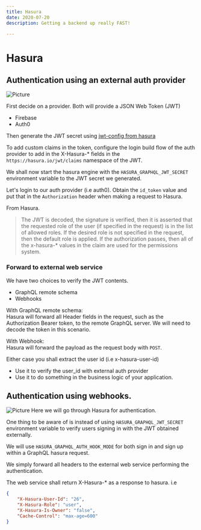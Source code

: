 ```yaml
---
title: Hasura
date: 2020-07-20
description: Getting a backend up really FAST!

---
```

# Hasura

## Authentication using an external auth provider

![Picture](/uploads/hasura-auth-jwt-overview.png)

First decide on a provider. Both will provide a JSON Web Token (JWT)

* Firebase
* Auth0

Then generate the JWT secret using [jwt-config from hasura](https://hasura.io/jwt-config/)

To add custom claims in the token, configure the login build flow of the auth provider to add in the X-Hasura-* fields in the `https://hasura.io/jwt/claims` namespace of the JWT.

We shall now start the hasura engine with the `HASURA_GRAPHQL_JWT_SECRET` environment variable to the JWT secret we generated.

Let's login to our auth provider (i.e auth0).
Obtain the `id_token` value and put that in the `Authorization` header when making a request to Hasura.

From Hasura.

> The JWT is decoded, the signature is verified, then it is asserted that the requested role of the user (if specified in the request) is in the list of allowed roles. If the desired role is not specified in the request, then the default role is applied. If the authorization passes, then all of the x-hasura-* values in the claim are used for the permissions system.

### Forward to external web service

We have two choices to verify the JWT contents.

* GraphQL remote schema
* Webhooks

With GraphQL remote schema:  
Hasura will forward all Header fields in the request, such as the Authorization Bearer token, to the remote GraphQL server.
We will need to decode the token in this scenario.

With Webhook:  
Hasura will forward the payload as the request body with `POST`.

Either case you shall extract the user id (i.e x-hasura-user-id)

* Use it to verify the user_id with external auth provider
* Use it to do something in the business logic of your application.

## Authentication using webhooks.

![Picture](/uploads/hasura-auth-webhook-overview.png)
Here we will go through Hasura for authentication.

One thing to be aware of is instead of using `HASURA_GRAPHQL_JWT_SECRET` environment variable to verify users signing in with the JWT obtained externally.

We will use `HASURA_GRAPHQL_AUTH_HOOK_MODE` for both sign in and sign up within a GraphQL hasura request.

We simply forward all headers to the external web service performing the authentication.

The web service shall return X-Hasura-* as a response to hasura.
i.e

```json
{
    "X-Hasura-User-Id": "26",
    "X-Hasura-Role": "user",
    "X-Hasura-Is-Owner": "false",
    "Cache-Control": "max-age=600"
}
```
